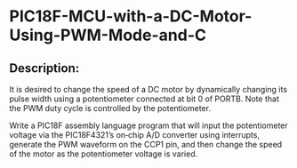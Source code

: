 # PIC18F-MCU-with-a-DC-Motor-Using-PWM-Mode-and-C

## Description:

It is desired to change the speed of a DC motor by dynamically changing its pulse
width using a potentiometer connected at bit 0 of PORTB. Note that
the PWM duty cycle is controlled by the potentiometer. 

Write a PIC18F assembly language program that will input the potentiometer voltage via the PIC18F4321’s on‑chip A/D converter using interrupts, generate the PWM waveform on the
CCP1 pin, and then change the speed of the motor as the potentiometer voltage is
varied.
